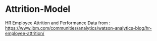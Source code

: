 # Attrition-Model
HR Employee Attrition and Performance Data from :   https://www.ibm.com/communities/analytics/watson-analytics-blog/hr-employee-attrition/
